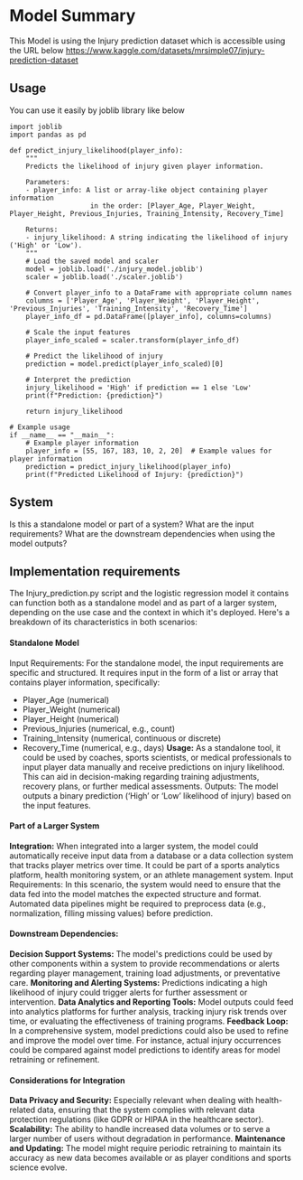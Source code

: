# Model Summary

This Model is using the Injury prediction dataset which is accessible using the URL below 
https://www.kaggle.com/datasets/mrsimple07/injury-prediction-dataset

## Usage

You can use it easily by joblib library like below 
```
import joblib
import pandas as pd

def predict_injury_likelihood(player_info):
    """
    Predicts the likelihood of injury given player information.
    
    Parameters:
    - player_info: A list or array-like object containing player information
                    in the order: [Player_Age, Player_Weight, Player_Height, Previous_Injuries, Training_Intensity, Recovery_Time]
    
    Returns:
    - injury_likelihood: A string indicating the likelihood of injury ('High' or 'Low').
    """
    # Load the saved model and scaler
    model = joblib.load('./injury_model.joblib')
    scaler = joblib.load('./scaler.joblib')
    
    # Convert player_info to a DataFrame with appropriate column names
    columns = ['Player_Age', 'Player_Weight', 'Player_Height', 'Previous_Injuries', 'Training_Intensity', 'Recovery_Time']
    player_info_df = pd.DataFrame([player_info], columns=columns)
    
    # Scale the input features
    player_info_scaled = scaler.transform(player_info_df)
    
    # Predict the likelihood of injury
    prediction = model.predict(player_info_scaled)[0]
    
    # Interpret the prediction
    injury_likelihood = 'High' if prediction == 1 else 'Low'
    print(f"Prediction: {prediction}")
    
    return injury_likelihood

# Example usage
if __name__ == "__main__":
    # Example player information
    player_info = [55, 167, 183, 10, 2, 20]  # Example values for player information
    prediction = predict_injury_likelihood(player_info)
    print(f"Predicted Likelihood of Injury: {prediction}")

```

## System

Is this a standalone model or part of a system? What are the input requirements? What are the downstream dependencies when using the model outputs?

## Implementation requirements

The Injury_prediction.py script and the logistic regression model it contains can function both as a standalone model and as part of a larger system, depending on the use case and the context in which it's deployed. Here's a breakdown of its characteristics in both scenarios:

#### Standalone Model
Input Requirements: For the standalone model, the input requirements are specific and structured. It requires input in the form of a list or array that contains player information, specifically:
- Player_Age (numerical)
- Player_Weight (numerical)
- Player_Height (numerical)
- Previous_Injuries (numerical, e.g., count)
- Training_Intensity (numerical, continuous or discrete)
- Recovery_Time (numerical, e.g., days)
**Usage:** As a standalone tool, it could be used by coaches, sports scientists, or medical professionals to input player data manually and receive predictions on injury likelihood. This can aid in decision-making regarding training adjustments, recovery plans, or further medical assessments.
Outputs: The model outputs a binary prediction (‘High’ or ‘Low’ likelihood of injury) based on the input features.
#### Part of a Larger System
**Integration:** When integrated into a larger system, the model could automatically receive input data from a database or a data collection system that tracks player metrics over time. It could be part of a sports analytics platform, health monitoring system, or an athlete management system.
Input Requirements: In this scenario, the system would need to ensure that the data fed into the model matches the expected structure and format. Automated data pipelines might be required to preprocess data (e.g., normalization, filling missing values) before prediction.
#### Downstream Dependencies:
**Decision Support Systems:** The model's predictions could be used by other components within a system to provide recommendations or alerts regarding player management, training load adjustments, or preventative care.
**Monitoring and Alerting Systems:** Predictions indicating a high likelihood of injury could trigger alerts for further assessment or intervention.
**Data Analytics and Reporting Tools:** Model outputs could feed into analytics platforms for further analysis, tracking injury risk trends over time, or evaluating the effectiveness of training programs.
**Feedback Loop:** In a comprehensive system, model predictions could also be used to refine and improve the model over time. For instance, actual injury occurrences could be compared against model predictions to identify areas for model retraining or refinement.
#### Considerations for Integration
**Data Privacy and Security:** Especially relevant when dealing with health-related data, ensuring that the system complies with relevant data protection regulations (like GDPR or HIPAA in the healthcare sector).
**Scalability:** The ability to handle increased data volumes or to serve a larger number of users without degradation in performance.
**Maintenance and Updating:** The model might require periodic retraining to maintain its accuracy as new data becomes available or as player conditions and sports science evolve.
